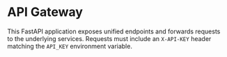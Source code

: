 # API Gateway

This FastAPI application exposes unified endpoints and forwards requests to the
underlying services. Requests must include an `X-API-KEY` header matching the
`API_KEY` environment variable.
